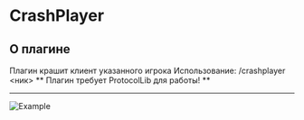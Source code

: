 # CrashPlayer

## О плагине
Плагин крашит клиент указанного игрока 
Использование: /crashplayer <ник>
** Плагин требует ProtocolLib для работы! **
***
![Example]([http://url/to/img.png](https://imgur.com/a/G9Lo55l)https://imgur.com/a/G9Lo55l)
